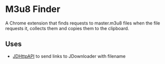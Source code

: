 # M3u8 Finder

A Chrome extension that finds requests to master.m3u8 files when the file requests it, collects them and copies them to the clipboard.

## Uses

- [JDHttpAPI](https://github.com/nemec/JDHttpAPI?tab=readme-ov-file) to send links to JDownloader with filename
